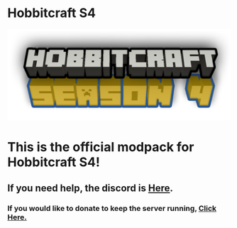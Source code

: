 # Hobbitcraft S4
![Hobbitcraft4](/hobbitcraft4.png)
# This is the official modpack for Hobbitcraft S4!
## If you need help, the discord is [Here](https://discord.gg/cFaA6G7).
### If you would like to donate to keep the server running, [Click Here.](https://venmo.com/Dillon-DeSantis)